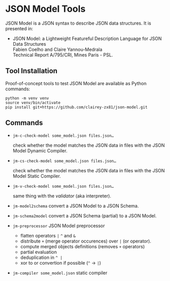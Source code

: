 # JSON Model Tools

JSON Model is a JSON syntax to describe JSON data structures.
It is presented in:

- JSON Model: a Lightweight Featureful Description Language for JSON Data Structures  
  Fabien Coelho and Claire Yannou-Medrala  
  Technical Report A/795/CRI, Mines Paris - PSL.

## Tool Installation

Proof-of-concept tools to test JSON Model are available as Python commands:

```shell
python -m venv venv
source venv/bin/activate
pip install git+https://github.com/clairey-zx81/json-model.git
```

## Commands

- `jm-c-check-model some_model.json files.json…`

   check whether the model matches the JSON data in files
   with the JSON Model Dynamic Compiler.

- `jm-cs-check-model some_model.json files.json…`

   check whether the model matches the JSON data in files
   with the JSON Model Static Compiler.

- `jm-v-check-model some_model.json files.json…`

   same thing with the *validator* (aka interpreter).

- `jm-model2schema` convert a JSON Model to a JSON Schema.
- `jm-schema2model` convert a JSON Schema (partial) to a JSON Model.
- `jm-preprocessor` JSON Model preprocessor
  - flatten operators `|` `^` and `&`
  - distribute `+` (merge operator occurences) over `|` (or operator).
  - compute merged objects definitions (removes `+` operators)
  - partial evaluation
  - deduplication in `^ |`
  - xor to or convertion if possible (`^` -> `|`)
- `jm-compiler some_model.json`
  static compiler

